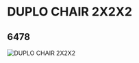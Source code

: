 # DUPLO CHAIR 2X2X2
## 6478
![DUPLO CHAIR 2X2X2](https://lc-www-live-s.legocdn.com/media/bricks/5/2/647822.jpg)